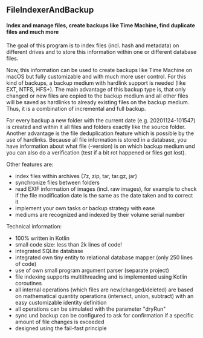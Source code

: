 ## FileIndexerAndBackup
#### Index and manage files, create backups like Time Machine, find duplicate files and much more

The goal of this program is to index files (incl. hash and metadata) on different drives and to store this information within one or different database files.

Now, this information can be used to create backups like Time Machine on macOS but fully customizable and with much more user control.
For this kind of backups, a backup medium with hardlink support is needed (like EXT, NTFS, HFS+). The main advantage of this backup type is,
that only changed or new files are copied to the backup medium and all other files will be saved as hardlinks to already existing files on the backup medium. 
Thus, it is a combination of incremental and full backup.

For every backup a new folder with the current date (e.g. 20201124-101547) is created and within it all files and folders exactly like the source folder.
Another advantage is the file deduplication feature which is possible by the use of hardlinks.
Because all file information is stored in a database, you have information about what file (-version) is on which backup medium und you can also do a verification
(test if a bit rot happened or files got lost).

Other features are:
- index files within archives (7z, zip, tar, tar.gz, jar)
- synchronize files between folders
- read EXIF information of images (incl. raw images), for example to check if the file modification date is the same as the date taken and to 
correct it
- implement your own tasks or backup strategy with ease
- mediums are recognized and indexed by their volume serial number

Technical information:
- 100% written in Kotlin
- small code size: less than 2k lines of code!
- integrated SQLite database
- integrated own tiny entity to relational database mapper (only 250 lines of code)
- use of own small program argument parser (separate project)
- file indexing supports multithreading and is implemented using Kotlin coroutines  
- all internal operations (which files are new/changed/deleted) are based on mathematical quantity operations (intersect, union, subtract) with an easy 
customizable identity definition
- all operations can be simulated with the parameter "dryRun"
- sync und backup can be configured to ask for confirmation if a specific amount of file changes is exceeded
- designed using the fail-fast principle